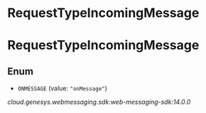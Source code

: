 # RequestTypeIncomingMessage


# RequestTypeIncomingMessage

## Enum


* `ONMESSAGE` (value: `"onMessage"`)




_cloud.genesys.webmessaging.sdk:web-messaging-sdk:14.0.0_
